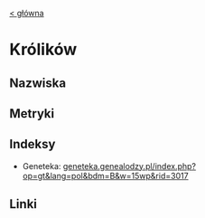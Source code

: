 [< główna](../README.md)
# Królików
## Nazwiska

## Metryki

## Indeksy
+ Geneteka: [geneteka.genealodzy.pl/index.php?op=gt&lang=pol&bdm=B&w=15wp&rid=3017](https://geneteka.genealodzy.pl/index.php?op=gt&lang=pol&bdm=B&w=15wp&rid=3017)

## Linki
